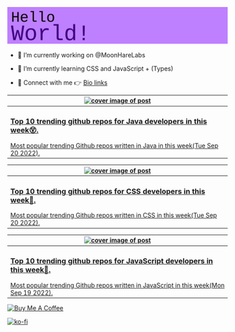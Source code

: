 [![Hello World!](https://github.com/ksenginew/ksenginew/raw/main/header.svg)](#nolink)

- 🔭 I’m currently working on @MoonHareLabs  

- 🌱 I’m currently learning CSS and JavaScript + (Types)    

- 💌 Connect with me 👉 [Bio links](https://ksengine.bio.link)

<!-- blog  posts start -->
<a href="https://dev.to/ksengine/top-10-trending-github-repos-for-java-developers-in-this-week-46a8">
<table>
<thead>
<tr>
<th>
<img src="https://res.cloudinary.com/practicaldev/image/fetch/s--QNV4JNTI--/c_imagga_scale,f_auto,fl_progressive,h_420,q_auto,w_1000/https://images.unsplash.com/photo-1513876585916-61d40895c50e%3Fcrop%3Dentropy%26cs%3Dtinysrgb%26fit%3Dmax%26fm%3Djpg%26ixid%3DMnwyODI4ODF8MHwxfHJhbmRvbXx8fHx8fHx8fDE2NjM2NzQxMDU%26ixlib%3Drb-1.2.1%26q%3D80%26w%3D1080" alt="cover image of post" width="500px" height="auto"/>
</th>
</tr>
</thead>
<tbody>
<tr>
<td>
<h3>Top 10 trending github repos for Java developers in this week😵.</h3>
Most popular trending Github repos written in Java in this week(Tue Sep 20 2022).
</td>
</tr>
</tbody>
</table>
</a>



<a href="https://dev.to/ksengine/top-10-trending-github-repos-for-css-developers-in-this-week-31po">
<table>
<thead>
<tr>
<th>
<img src="https://res.cloudinary.com/practicaldev/image/fetch/s--_xl1q67k--/c_imagga_scale,f_auto,fl_progressive,h_420,q_auto,w_1000/https://images.unsplash.com/photo-1500964757637-c85e8a162699%3Fcrop%3Dentropy%26cs%3Dtinysrgb%26fit%3Dmax%26fm%3Djpg%26ixid%3DMnwyODI4ODF8MHwxfHJhbmRvbXx8fHx8fHx8fDE2NjM2NzM5MDk%26ixlib%3Drb-1.2.1%26q%3D80%26w%3D1080" alt="cover image of post" width="500px" height="auto"/>
</th>
</tr>
</thead>
<tbody>
<tr>
<td>
<h3>Top 10 trending github repos for CSS developers in this week🌙.</h3>
Most popular trending Github repos written in CSS in this week(Tue Sep 20 2022).
</td>
</tr>
</tbody>
</table>
</a>



<a href="https://dev.to/ksengine/top-10-trending-github-repos-for-javascript-developers-in-this-week-1h32">
<table>
<thead>
<tr>
<th>
<img src="https://res.cloudinary.com/practicaldev/image/fetch/s--3Hq11vAM--/c_imagga_scale,f_auto,fl_progressive,h_420,q_auto,w_1000/https://images.unsplash.com/photo-1477949331575-2763034b5fb5%3Fcrop%3Dentropy%26cs%3Dtinysrgb%26fit%3Dmax%26fm%3Djpg%26ixid%3DMnwyODI4ODF8MHwxfHJhbmRvbXx8fHx8fHx8fDE2NjM1ODc1Nzc%26ixlib%3Drb-1.2.1%26q%3D80%26w%3D1080" alt="cover image of post" width="500px" height="auto"/>
</th>
</tr>
</thead>
<tbody>
<tr>
<td>
<h3>Top 10 trending github repos for JavaScript developers in this week🚀.</h3>
Most popular trending Github repos written in JavaScript in this week(Mon Sep 19 2022).
</td>
</tr>
</tbody>
</table>
</a>
<!-- blog  posts end -->

<a href="https://www.buymeacoffee.com/ksengine">
  <img src="https://cdn.buymeacoffee.com/buttons/v2/default-yellow.png" alt="Buy Me A Coffee" width="200px" height="auto"/>
</a>

[![ko-fi](https://ko-fi.com/img/githubbutton_sm.svg)](https://ko-fi.com/D1D473BME)
